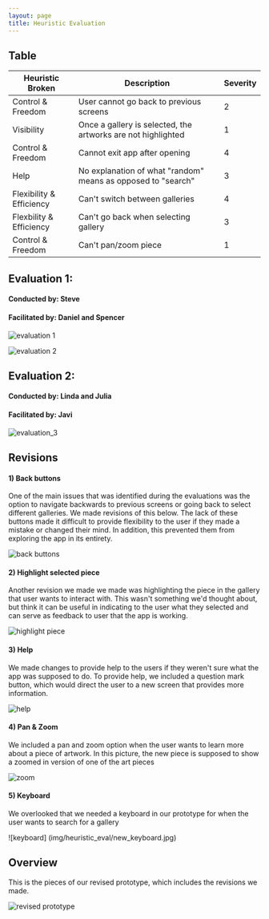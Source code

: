 ```yaml
---
layout: page
title: Heuristic Evaluation
---
```


## Table

Heuristic Broken | Description | Severity
---------------- | ----------- | ----------
Control & Freedom | User cannot go back to previous screens  | 2
Visibility | Once a gallery is selected, the artworks are not highlighted | 1
Control & Freedom | Cannot exit app after opening | 4
Help | No explanation of what "random" means as opposed to "search" | 3
Flexibility & Efficiency | Can't switch between galleries | 4
Flexbility & Efficiency | Can't go back when selecting gallery | 3
Control & Freedom | Can't pan/zoom piece | 1


## Evaluation 1:
#### Conducted by: Steve
#### Facilitated by: Daniel and Spencer

![evaluation 1](img/heuristic_eval/HE1.jpg)

![evaluation 2](img/heuristic_eval/HE2.jpg)


## Evaluation 2:
#### Conducted by: Linda and Julia
#### Facilitated by: Javi

![evaluation_3](img/heuristic_eval/heuristic_eval_3.jpg)

## Revisions

#### 1) Back buttons

One of the main issues that was identified during the evaluations was the option to navigate backwards to previous screens or going back to select different galleries. We made revisions of this below. The lack of these buttons made it difficult to provide flexibility to the user if they made a mistake or changed their mind. In addition, this prevented them from exploring the app in its entirety.

![back buttons](img/heuristic_eval/new_back_buttons.jpg)


#### 2) Highlight selected piece

Another revision we made we made was highlighting the piece in the gallery that user wants to interact with. This wasn't something we'd thought about, but think it can be useful in indicating to the user what they selected and can serve as feedback to user that the app is working.

![highlight piece](img/heuristic_eval/new_highlight.jpg)


#### 3) Help 

We made changes to provide help to the users if they weren't sure what the app was supposed to do. To provide help, we included a question mark button, which would direct the user to a new screen that provides more information.

![help](img/heuristic_eval/new_help.jpg)


#### 4) Pan & Zoom
We included a pan and zoom option when the user wants to learn more about a piece of artwork. In this picture, the new piece is supposed to show a zoomed in version of one of the art pieces

![zoom](img/heuristic_eval/new_zoom.jpg)



#### 5) Keyboard
We overlooked that we needed a keyboard in our prototype for when the user wants to search for a gallery

![keyboard] (img/heuristic_eval/new_keyboard.jpg)

## Overview

This is the pieces of our revised prototype, which includes the revisions we made.

![revised prototype](img/heuristic_eval/new_overview.jpg)


